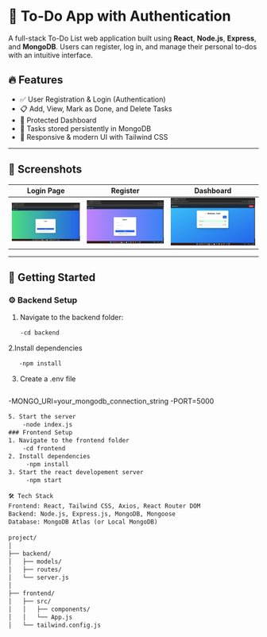 # 📝 To-Do App with Authentication

A full-stack To-Do List web application built using **React**, **Node.js**, **Express**, and **MongoDB**. Users can register, log in, and manage their personal to-dos with an intuitive interface.

## 🔥 Features

- ✅ User Registration & Login (Authentication)
- 📋 Add, View, Mark as Done, and Delete Tasks
- 🔐 Protected Dashboard
- 💾 Tasks stored persistently in MongoDB
- 🎨 Responsive & modern UI with Tailwind CSS

---

## 📸 Screenshots

|      Login Page        |               Register               |              Dashboard             | 
|------------|-----------|--------------|
| ![Login](assets/login.png) | ![Register](assets/register.png) | ![Dashboard](assets/dashboard.png) |



---

## 🚀 Getting Started

### ⚙️ Backend Setup

1. Navigate to the backend folder:
   ```bash
   -cd backend
2.Install dependencies
```bash
   -npm install
```
3. Create a .env file
   ```ini
-MONGO_URI=your_mongodb_connection_string
-PORT=5000
```
5. Start the server
    -node index.js
### Frontend Setup
1. Navigate to the frontend folder
    -cd frontend
2. Install dependencies
     -npm install
3. Start the react developement server
     -npm start

🛠️ Tech Stack
Frontend: React, Tailwind CSS, Axios, React Router DOM
Backend: Node.js, Express.js, MongoDB, Mongoose
Database: MongoDB Atlas (or Local MongoDB)

project/
│
├── backend/
│   ├── models/
│   ├── routes/
│   └── server.js
│   
├── frontend/
│   ├── src/
│   │   ├── components/
│   │   └── App.js
│   └── tailwind.config.js
